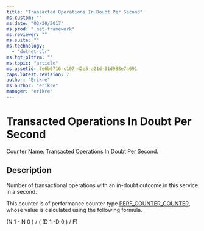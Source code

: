```yaml
---
title: "Transacted Operations In Doubt Per Second"
ms.custom: ""
ms.date: "03/30/2017"
ms.prod: ".net-framework"
ms.reviewer: ""
ms.suite: ""
ms.technology: 
  - "dotnet-clr"
ms.tgt_pltfrm: ""
ms.topic: "article"
ms.assetid: 7e6b0716-c107-42e5-a21d-31d988e7a691
caps.latest.revision: 7
author: "Erikre"
ms.author: "erikre"
manager: "erikre"
---
```

# Transacted Operations In Doubt Per Second
Counter Name: Transacted Operations In Doubt Per Second.  
  
## Description  
 Number of transactional operations with an in-doubt outcome in this service in a second.  
  
 This counter is of performance counter type [PERF_COUNTER_COUNTER](http://go.microsoft.com/fwlink/?LinkID=94649), whose value is calculated using the following formula.  
  
 (N 1 - N 0 ) / ( (D 1 -D 0 ) / F)
